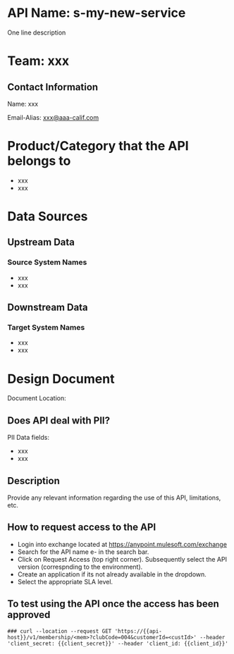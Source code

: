 # API Name: s-my-new-service

One line description

 

# Team: xxx

 

## Contact Information

Name: xxx

Email-Alias: xxx@aaa-calif.com
 

# Product/Category that the API belongs to

 * xxx
 * xxx

# Data Sources
## Upstream Data
### Source System Names

 * xxx
 * xxx
 

## Downstream Data
### Target System Names

 * xxx
 * xxx
 

# Design Document

Document Location:
 

## Does API deal with PII?

PII Data fields:

 * xxx
 * xxx
 
## Description

Provide any relevant information regarding the use of this API, limitations, etc.

 

## How to request access to the API
 
 * Login into exchange located at https://anypoint.mulesoft.com/exchange
 * Search for the API name e-<apiname> in the search bar.
 * Click on Request Access (top right corner). Subsequently select the API version (correspnding to the environment).
 * Create an application if its not already available in the dropdown.  
 * Select the appropriate SLA level.

 

## To test using the API once the access has been approved
 
```
### curl --location --request GET 'https://{{api-host}}/v1/membership/<mem>?clubCode=004&customerId=<custId>' --header 'client_secret: {{client_secret}}' --header 'client_id: {{client_id}}'
```            

